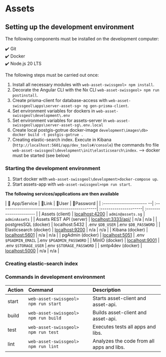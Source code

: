# Assets

## Setting up the development environment

The following components must be installed on the development computer:

✔️ Git  
✔️ Docker  
✔️ Node.js 20 LTS

The following steps must be carried out once:

1. Install all necessary modules with `web-asset-swissgeol> npm install`.
2. Decorate the Angular CLI with the Nx CLI `web-asset-swissgeol> npm run postinstall`.
2. Create prisma-client for database-access with `web-asset-swissgeol\apps\server-asset-sg> ng gen-prisma-client`.
3. Set environment variables for dockers in `web-asset-swissgeol\development\.env`
4. Set environment variables for assets-server in `web-asset-swissgeol\apps\server-asset-sg\.env.local`
5. Create local postgis-gotrue docker-image `development\images\db> docker build -t postgis-gotrue .`
6. Creating elastic-search index. Execute in Kibana (`http://localhost:5601/app/dev_tools#/console`) the commands fro file `web-asset-swissgeol\development\init\elasticsearch\index`. --> docker must be started (see below)

### Starting the development environment

1. Start docker with `web-asset-swissgeol\development>docker-compose up`.
2. Start assets-app with `web-asset-swissgeol>npm run start`.

**The following services/applications are then available**

| 🔖 App/Service           | 🔗Link                                           | 🧞User               | 🔐Password              |
| :---------------------- --| :------------------------------------------------| :---------------------| :---------------------- |
| Assets  (client)          | [localhost:4200](http://localhost:4200/)         | `admin@assets.sg`     | `adminAssets`           |
| Assets REST API  (server) | [localhost:3333/api/](http://localhost:3333/api) | n/a                   | n/a                     |
| postgresSQL (docker)      | localhost:5432                                   | .env `$DB_USER`       |.env `$DB_PASSWORD`      |
| Elasticsearch (docker)    | [localhost:9200](http://localhost:9200)          | n/a                   | n/a                     |
| Kibana (docker)           | [localhost:5601](http://localhost:5601)          | n/a                   | n/a                     |
| pgAdmin (docker)          | [localhost:5051](http://localhost:5051/)         | .env `$PGADMIN_EMAIL` |.env `$PGADMIN_PASSWORD` |
| MinIO (docker)            | [localhost:9001](http://localhost:9001/)         | .env `$STORAGE_USER`  |.env `$STORAGE_PASSWORD` |
| smtp4dev (docker)         | [localhost:5000](http://localhost:5000/)         | n/a                   | n/a                     |

### Creating elastic-search index



### Commands in development environment

| Action | Command                              | Description                               |
| :------| :------------------------------------| :-----------------------------------------|
| start  | `web-asset-swissgeol> npm run start` | Starts asset-client and asset-api.        | 
| build  | `web-asset-swissgeol> npm run build` | Builds asset-client and asset-api.        | 
| test   | `web-asset-swissgeol> npm run test`  | Executes tests all apps and libs.         | 
| lint   | `web-asset-swissgeol> npm run lint`  | Analyzes the code from all apps and libs. | 
